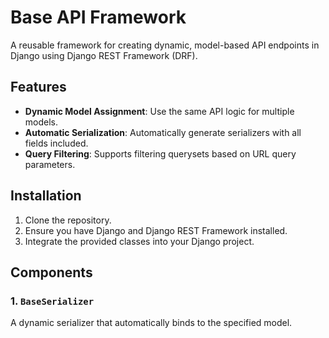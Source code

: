 # Base API Framework

A reusable framework for creating dynamic, model-based API endpoints in Django using Django REST Framework (DRF).

## Features

- **Dynamic Model Assignment**: Use the same API logic for multiple models.
- **Automatic Serialization**: Automatically generate serializers with all fields included.
- **Query Filtering**: Supports filtering querysets based on URL query parameters.

## Installation

1. Clone the repository.
2. Ensure you have Django and Django REST Framework installed.
3. Integrate the provided classes into your Django project.

## Components

### 1. `BaseSerializer`

A dynamic serializer that automatically binds to the specified model.